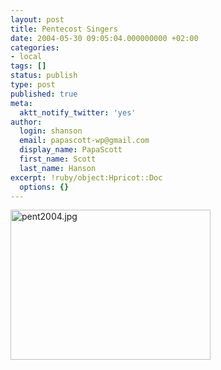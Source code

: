 ```yaml
---
layout: post
title: Pentecost Singers
date: 2004-05-30 09:05:04.000000000 +02:00
categories:
- local
tags: []
status: publish
type: post
published: true
meta:
  aktt_notify_twitter: 'yes'
author:
  login: shanson
  email: papascott-wp@gmail.com
  display_name: PapaScott
  first_name: Scott
  last_name: Hanson
excerpt: !ruby/object:Hpricot::Doc
  options: {}
---
```

<p><img alt="pent2004.jpg" src="http://www.papascott.de/wordpress/wp-content/uploads/2004/05/pent2004.jpg" width="320" height="240" border="0" /></p>
